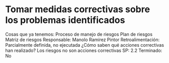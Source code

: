 # Tomar medidas correctivas sobre los problemas identificados

Cosas que ya tenemos: Proceso de manejo de riesgos
Plan de riesgos
Matriz de riesgos
Responsable: Manolo Ramírez Pintor
Retroalimentación: Parcialmente definida, no ejecutada
¿Cómo saben qué acciones correctivas han realizado?
Los riesgos no son acciones correctivas
SP: 2.2
Terminado: No